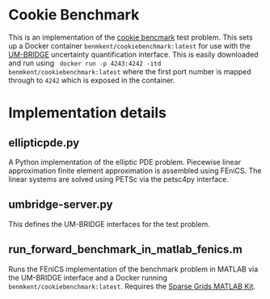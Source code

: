 # Cookie Benchmark
This is an implementation of the [cookie bencmark](https://github.com/UM-Bridge/benchmarks/tree/main/benchmarks/cookies-problem-propagation) test problem.
This sets up a Docker container ```benmkent/cookiebenchmark:latest``` for use with the [UM-BRIDGE](https://um-bridge-benchmarks.readthedocs.io/en/docs/) uncertainty quantification interface.
This is easily downloaded and run using
``` docker run -p 4243:4242 -itd benmkent/cookiebenchmark:latest```
where the first port number is mapped through to ```4242``` which is exposed in the container.

# Implementation details
## ellipticpde.py
A Python implementation of the elliptic PDE problem.
Piecewise linear approximation finite element approximation is assembled using FEniCS.
The linear systems are solved using PETSc via the petsc4py interface.

## umbridge-server.py
This defines the UM-BRIDGE interfaces for the test problem.

## run_forward_benchmark_in_matlab_fenics.m
Runs the FEniCS implementation of the benchmark problem in MATLAB via the UM-BRIDGE interface and a Docker running ```benmkent/cookiebenchmark:latest```.
Requires the [Sparse Grids MATLAB Kit](https://sites.google.com/view/sparse-grids-kit).
